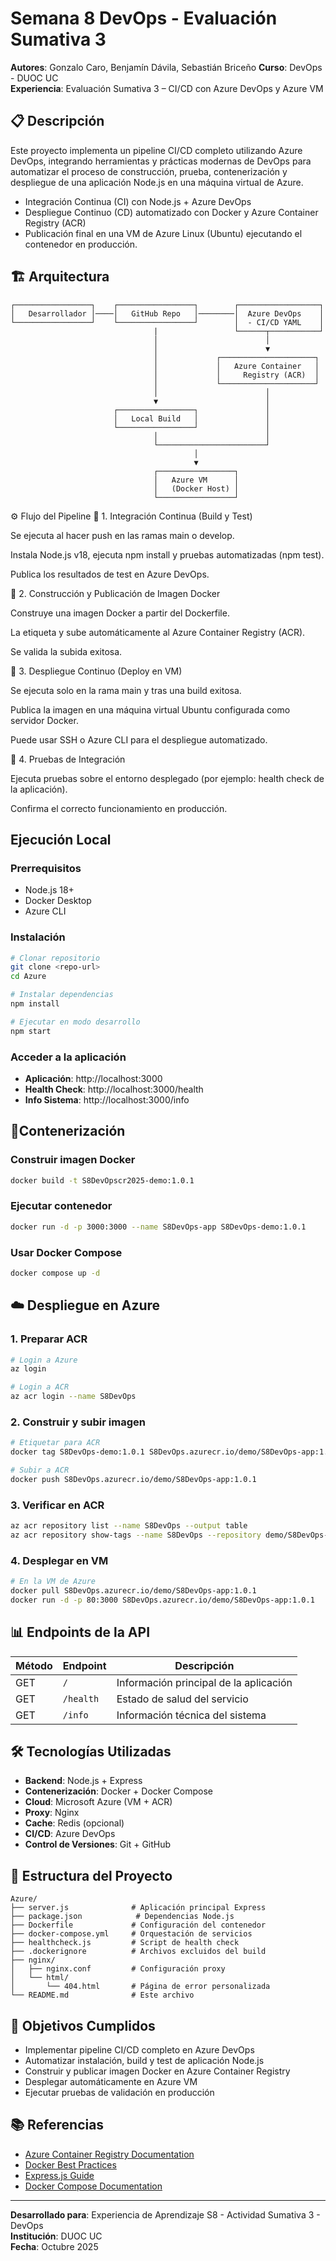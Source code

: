 # Semana 8 DevOps - Evaluación Sumativa 3

**Autores**: Gonzalo Caro, Benjamín Dávila, Sebastián Briceño
**Curso**: DevOps - DUOC UC  
**Experiencia**: Evaluación Sumativa 3 – CI/CD con Azure DevOps y Azure VM 

## 📋 Descripción

Este proyecto implementa un pipeline CI/CD completo utilizando Azure DevOps, integrando herramientas y prácticas modernas de DevOps para automatizar el proceso de construcción, prueba, contenerización y despliegue de una aplicación Node.js en una máquina virtual de Azure.
- Integración Continua (CI) con Node.js + Azure DevOps
- Despliegue Continuo (CD) automatizado con Docker y Azure Container Registry (ACR)
- Publicación final en una VM de Azure Linux (Ubuntu) ejecutando el contenedor en producción.

## 🏗️ Arquitectura

```
┌─────────────────┐    ┌─────────────────┐        ┌──────────────────┐
│   Desarrollador │────│   GitHub Repo   │────────│  Azure DevOps    │
└─────────────────┘    └─────────────────┘        │  - CI/CD YAML    │
                                |                 └──────┬───────────┘
                                │                        │
                                │                        ▼
                                │             ┌─────────────────────┐
                                │             │   Azure Container   │
                                │             │     Registry (ACR)  │
                                │             └─────────────────────┘
                                │                        │
                                ▼                        │
                       ┌─────────────────┐               │
                       │   Local Build   │               │
                       └─────────────────┘               │
                                │                        │
                                └────────────────────────┘
                                         │
                                         ▼
                                ┌─────────────────┐
                                │   Azure VM      │
                                │   (Docker Host) │
                                └─────────────────┘

```

⚙️ Flujo del Pipeline
🔹 1. Integración Continua (Build y Test)

Se ejecuta al hacer push en las ramas main o develop.

Instala Node.js v18, ejecuta npm install y pruebas automatizadas (npm test).

Publica los resultados de test en Azure DevOps.

🔹 2. Construcción y Publicación de Imagen Docker

Construye una imagen Docker a partir del Dockerfile.

La etiqueta y sube automáticamente al Azure Container Registry (ACR).

Se valida la subida exitosa.

🔹 3. Despliegue Continuo (Deploy en VM)

Se ejecuta solo en la rama main y tras una build exitosa.

Publica la imagen en una máquina virtual Ubuntu configurada como servidor Docker.

Puede usar SSH o Azure CLI para el despliegue automatizado.

🔹 4. Pruebas de Integración

Ejecuta pruebas sobre el entorno desplegado (por ejemplo: health check de la aplicación).

Confirma el correcto funcionamiento en producción.

## Ejecución Local

### Prerrequisitos
- Node.js 18+
- Docker Desktop
- Azure CLI

### Instalación
```bash
# Clonar repositorio
git clone <repo-url>
cd Azure

# Instalar dependencias
npm install

# Ejecutar en modo desarrollo
npm start
```

### Acceder a la aplicación
- **Aplicación**: http://localhost:3000
- **Health Check**: http://localhost:3000/health
- **Info Sistema**: http://localhost:3000/info

## 🐳Contenerización

### Construir imagen Docker
```bash
docker build -t S8DevOpscr2025-demo:1.0.1
```

### Ejecutar contenedor
```bash
docker run -d -p 3000:3000 --name S8DevOps-app S8DevOps-demo:1.0.1
```

### Usar Docker Compose
```bash
docker compose up -d
```

## ☁️ Despliegue en Azure

### 1. Preparar ACR
```bash
# Login a Azure
az login

# Login a ACR
az acr login --name S8DevOps
```

### 2. Construir y subir imagen
```bash
# Etiquetar para ACR
docker tag S8DevOps-demo:1.0.1 S8DevOps.azurecr.io/demo/S8DevOps-app:1.0.1

# Subir a ACR
docker push S8DevOps.azurecr.io/demo/S8DevOps-app:1.0.1
```

### 3. Verificar en ACR
```bash
az acr repository list --name S8DevOps --output table
az acr repository show-tags --name S8DevOps --repository demo/S8DevOps-app
```

### 4. Desplegar en VM
```bash
# En la VM de Azure
docker pull S8DevOps.azurecr.io/demo/S8DevOps-app:1.0.1
docker run -d -p 80:3000 S8DevOps.azurecr.io/demo/S8DevOps-app:1.0.1
```

## 📊 Endpoints de la API

| Método | Endpoint | Descripción |
|--------|----------|-------------|
| GET | `/` | Información principal de la aplicación |
| GET | `/health` | Estado de salud del servicio |
| GET | `/info` | Información técnica del sistema |

## 🛠️ Tecnologías Utilizadas

- **Backend**: Node.js + Express
- **Contenerización**: Docker + Docker Compose
- **Cloud**: Microsoft Azure (VM + ACR)
- **Proxy**: Nginx
- **Cache**: Redis (opcional)
- **CI/CD**: Azure DevOps
- **Control de Versiones**: Git + GitHub

## 📝 Estructura del Proyecto

```
Azure/
├── server.js              # Aplicación principal Express
├── package.json            # Dependencias Node.js
├── Dockerfile             # Configuración del contenedor
├── docker-compose.yml     # Orquestación de servicios
├── healthcheck.js         # Script de health check
├── .dockerignore          # Archivos excluidos del build
├── nginx/
│   ├── nginx.conf         # Configuración proxy
│   └── html/
│       └── 404.html       # Página de error personalizada
└── README.md              # Este archivo
```

## 🎯 Objetivos Cumplidos
- Implementar pipeline CI/CD completo en Azure DevOps
- Automatizar instalación, build y test de aplicación Node.js
- Construir y publicar imagen Docker en Azure Container Registry
- Desplegar automáticamente en Azure VM
- Ejecutar pruebas de validación en producción

## 📚 Referencias

- [Azure Container Registry Documentation](https://docs.microsoft.com/en-us/azure/container-registry/)
- [Docker Best Practices](https://docs.docker.com/develop/dev-best-practices/)
- [Express.js Guide](https://expressjs.com/en/guide/routing.html)
- [Docker Compose Documentation](https://docs.docker.com/compose/)

---

**Desarrollado para**: Experiencia de Aprendizaje S8 - Actividad Sumativa 3 - DevOps  
**Institución**: DUOC UC  
**Fecha**: Octubre 2025
